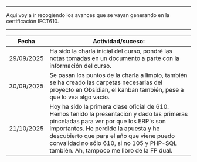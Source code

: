 
---
Aquí voy a ir recogiendo los avances que se vayan generando en la certificación IFCT610.

---

| Fecha      | Actividad/suceso:                                                                                                                                                                                                                                                                                                    |
| ---------- | -------------------------------------------------------------------------------------------------------------------------------------------------------------------------------------------------------------------------------------------------------------------------------------------------------------------- |
| 29/09/2025 | Ha sido la charla inicial del curso, pondré las notas tomadas en un documento a parte con la información del curso.                                                                                                                                                                                                  |
| 30/09/2025 | Se pasan los puntos de la charla a limpio, también se ha creado las carpetas necesarias del proyecto en Obsidian, el kanban también, pese a que lo vea algo vacío.                                                                                                                                                   |
| 21/10/2025 | Hoy ha sido la primera clase oficial de 610. Hemos tenido la presentación y dado las primeras pinceladas para ver por que los ERP´s son importantes. He perdido la apuesta y he descubierto que para el año que viene puedo convalidad no sólo 610, si no 105 y PHP-SQL también. Ah, tampoco me libro de la FP dual. |

